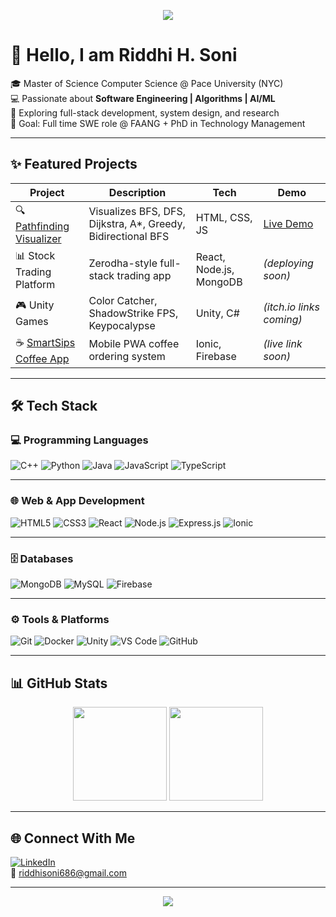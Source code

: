 <!-- Banner -->
<p align="center">
  <img src="https://capsule-render.vercel.app/api?type=waving&color=0:ADD8E6,100:FFB6C1&height=200&section=header&text=Riddhi%20H.%20Soni&fontSize=40&fontAlignY=35&animation=fadeIn" />
</p>

# 👋 Hello, I am Riddhi H. Soni  

🎓 Master of Science Computer Science @ Pace University (NYC)  
💻 Passionate about **Software Engineering | Algorithms | AI/ML**  
🚀 Exploring full-stack development, system design, and research  
🎯 Goal: Full time SWE role @ FAANG + PhD in Technology Management  

---

## ✨ Featured Projects  

| Project | Description | Tech | Demo |
|---------|-------------|------|------|
| 🔍 [Pathfinding Visualizer](https://riddhi511.github.io/PathfindingVisualizer/) | Visualizes BFS, DFS, Dijkstra, A*, Greedy, Bidirectional BFS | HTML, CSS, JS | [Live Demo](https://riddhi511.github.io/PathfindingVisualizer/) |
| 📊 Stock Trading Platform | Zerodha-style full-stack trading app | React, Node.js, MongoDB | *(deploying soon)* |
| 🎮 Unity Games | Color Catcher, ShadowStrike FPS, Keypocalypse | Unity, C# | *(itch.io links coming)* |
| ☕ [SmartSips Coffee App](#) | Mobile PWA coffee ordering system | Ionic, Firebase | *(live link soon)* |

---

## 🛠 Tech Stack  

<p align="center">

### 💻 Programming Languages  
![C++](https://img.shields.io/badge/C++-blue?logo=cplusplus&logoColor=white&style=for-the-badge) 
![Python](https://img.shields.io/badge/Python-yellow?logo=python&logoColor=white&style=for-the-badge) 
![Java](https://img.shields.io/badge/Java-red?logo=coffeescript&logoColor=white&style=for-the-badge) 
![JavaScript](https://img.shields.io/badge/JavaScript-black?logo=javascript&logoColor=yellow&style=for-the-badge) 
![TypeScript](https://img.shields.io/badge/TypeScript-3178C6?logo=typescript&logoColor=white&style=for-the-badge)

---

### 🌐 Web & App Development  
![HTML5](https://img.shields.io/badge/HTML5-orange?logo=html5&logoColor=white&style=for-the-badge)
![CSS3](https://img.shields.io/badge/CSS3-blue?logo=css3&logoColor=white&style=for-the-badge)
![React](https://img.shields.io/badge/React-61DAFB?logo=react&logoColor=black&style=for-the-badge) 
![Node.js](https://img.shields.io/badge/Node.js-339933?logo=nodedotjs&logoColor=white&style=for-the-badge) 
![Express.js](https://img.shields.io/badge/Express.js-000000?logo=express&logoColor=white&style=for-the-badge) 
![Ionic](https://img.shields.io/badge/Ionic-3880FF?logo=ionic&logoColor=white&style=for-the-badge)

---

### 🗄 Databases  
![MongoDB](https://img.shields.io/badge/MongoDB-47A248?logo=mongodb&logoColor=white&style=for-the-badge) 
![MySQL](https://img.shields.io/badge/MySQL-4479A1?logo=mysql&logoColor=white&style=for-the-badge) 
![Firebase](https://img.shields.io/badge/Firebase-FFCA28?logo=firebase&logoColor=black&style=for-the-badge)

---

### ⚙️ Tools & Platforms  
![Git](https://img.shields.io/badge/Git-F05032?logo=git&logoColor=white&style=for-the-badge)
![Docker](https://img.shields.io/badge/Docker-2496ED?logo=docker&logoColor=white&style=for-the-badge)
![Unity](https://img.shields.io/badge/Unity-000000?logo=unity&logoColor=white&style=for-the-badge)
![VS Code](https://img.shields.io/badge/VS%20Code-007ACC?logo=visualstudiocode&logoColor=white&style=for-the-badge)
![GitHub](https://img.shields.io/badge/GitHub-181717?logo=github&logoColor=white&style=for-the-badge)

</p>


---

## 📊 GitHub Stats  

<p align="center">
  <img src="https://github-readme-stats.vercel.app/api?username=riddhi511&show_icons=true&theme=radical" height="150"/>  
  <img src="https://github-readme-streak-stats.herokuapp.com/?user=riddhi511&theme=radical" height="150"/>  
</p>

---

## 🌐 Connect With Me  

[![LinkedIn](https://img.shields.io/badge/LinkedIn-blue?logo=linkedin&logoColor=white)](https://www.linkedin.com/in/riddhihsoni/)  
📧 riddhisoni686@gmail.com  

---

<p align="center">
  <img src="https://capsule-render.vercel.app/api?type=waving&color=gradient&height=100&section=footer"/>
</p>
